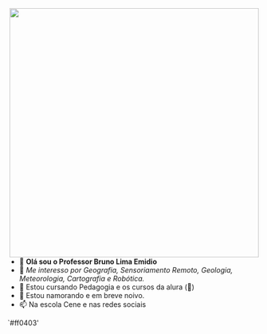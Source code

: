 <img align="right" width="500" height="500" src="https://1.bp.blogspot.com/-ldG3Q6DUHRM/VhXYjCTJjrI/AAAAAAAAB2s/UC2AkGT6xsQ/s1600-r/BANNER_BLOG_BRUNO.png">

- 👋 **Olá sou o Professor Bruno Lima Emidio** 
- 👀 _Me interesso por Geografia, Sensoriamento Remoto, Geologia, Meteorologia, Cartografia e Robótica._
- 🌱 Estou cursando Pedagogia e os cursos da alura (🤮)
- 💞️ Estou namorando e em breve noivo.
- 📫 Na escola Cene e nas redes sociais

<!---
ProfBrunoEmidio/ProfBrunoEmidio is a ✨ special ✨ repository because its `README.md` (this file) appears on your GitHub profile.
You can click the Preview link to take a look at your changes.
--->

`#ff0403'

